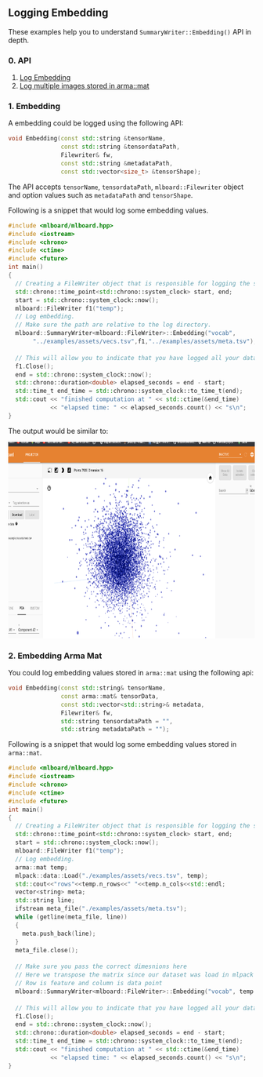 ## Logging Embedding

These examples help you to understand `SummaryWriter::Embedding()` API in depth.

### 0. API 

  1. [Log Embedding](#1-embedding)
  2. [Log multiple images stored in arma::mat](#2-embedding-arma-mat)

### 1. Embedding

A embedding could be logged using the following API:

```cpp
void Embedding(const std::string &tensorName,
               const std::string &tensordataPath,
               Filewriter& fw,
               const std::string &metadataPath,
               const std::vector<size_t> &tensorShape);
```

The API accepts `tensorName`, `tensordataPath`, `mlboard::Filewriter` object and option values such as `metadataPath` and `tensorShape`.

Following is a snippet that would log some embedding values.

```cpp
#include <mlboard/mlboard.hpp>
#include <iostream>
#include <chrono> 
#include <ctime> 
#include <future>
int main()
{
  // Creating a FileWriter object that is responsible for logging the summary.
  std::chrono::time_point<std::chrono::system_clock> start, end; 
  start = std::chrono::system_clock::now(); 
  mlboard::FileWriter f1("temp");
  // Log embedding.
  // Make sure the path are relative to the log directory.
  mlboard::SummaryWriter<mlboard::FileWriter>::Embedding("vocab",
       "../examples/assets/vecs.tsv",f1,"../examples/assets/meta.tsv");
  
  // This will allow you to indicate that you have logged all your data.
  f1.Close();
  end = std::chrono::system_clock::now(); 
  std::chrono::duration<double> elapsed_seconds = end - start; 
  std::time_t end_time = std::chrono::system_clock::to_time_t(end); 
  std::cout << "finished computation at " << std::ctime(&end_time) 
            << "elapsed time: " << elapsed_seconds.count() << "s\n"; 
}
```

The output would be similar to:

<p>
<img src = "assets/embedding.jpg" width = "800" height = "400"/>
</p>

### 2. Embedding Arma Mat

You could log embedding values stored in `arma::mat` using the following api:

```cpp
void Embedding(const std::string& tensorName,
               const arma::mat& tensorData,
               const std::vector<std::string>& metadata,
               Filewriter& fw,
               std::string tensordataPath = "",
               std::string metadataPath = "");
```

Following is a snippet that would log some embedding values stored in `arma::mat`.

```cpp
#include <mlboard/mlboard.hpp>
#include <iostream>
#include <chrono> 
#include <ctime> 
#include <future>
int main()
{
  // Creating a FileWriter object that is responsible for logging the summary.
  std::chrono::time_point<std::chrono::system_clock> start, end; 
  start = std::chrono::system_clock::now(); 
  mlboard::FileWriter f1("temp");
  // Log embedding.
  arma::mat temp;
  mlpack::data::Load("./examples/assets/vecs.tsv", temp);
  std::cout<<"rows"<<temp.n_rows<<" "<<temp.n_cols<<std::endl;
  vector<string> meta;
  std::string line;
  ifstream meta_file("./examples/assets/meta.tsv");
  while (getline(meta_file, line))
  {
    meta.push_back(line);
  }
  meta_file.close();

  // Make sure you pass the correct dimesnions here
  // Here we transpose the matrix since our dataset was load in mlpack convention
  // Row is feature and column is data point
  mlboard::SummaryWriter<mlboard::FileWriter>::Embedding("vocab", temp.t(), meta, f1);
  
  // This will allow you to indicate that you have logged all your data.
  f1.Close();
  end = std::chrono::system_clock::now(); 
  std::chrono::duration<double> elapsed_seconds = end - start; 
  std::time_t end_time = std::chrono::system_clock::to_time_t(end); 
  std::cout << "finished computation at " << std::ctime(&end_time) 
            << "elapsed time: " << elapsed_seconds.count() << "s\n"; 
}
```